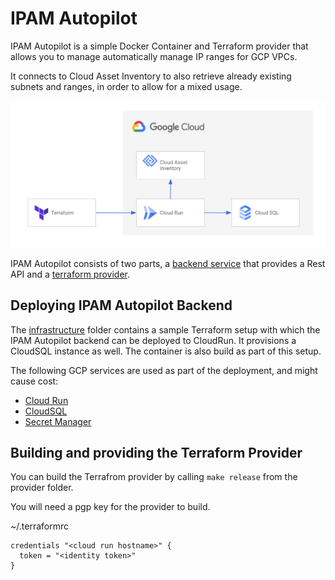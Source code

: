 # IPAM Autopilot

IPAM Autopilot is a simple Docker Container and Terraform provider that allows you to manage automatically manage IP ranges for GCP VPCs.

It connects to Cloud Asset Inventory to also retrieve already existing subnets and ranges, in order to allow for a mixed usage.

![Architecture showing Terraform, CloudRun, CloudSQL and Cloud Asset Inventory](./img/architecture.png "IPAM Autopilot Architecture")

IPAM Autopilot consists of two parts, a [backend service](./container) that provides a Rest API and a [terraform provider](./provider).

## Deploying IPAM Autopilot Backend
The [infrastructure](./infrastructure) folder contains a sample Terraform setup with which the IPAM Autopilot backend can be deployed to CloudRun. It provisions a CloudSQL instance as well. The container is also build as part of this setup.

The following GCP services are used as part of the deployment, and might cause cost:
  * [Cloud Run](https://cloud.google.com/run)
  * [CloudSQL](https://cloud.google.com/sql)
  * [Secret Manager](https://cloud.google.com/secret-manager)

## Building and providing the Terraform Provider
You can build the Terrafrom provider by calling `make release` from the provider folder.

You will need a pgp key for the provider to build.

~/.terraformrc
```
credentials "<cloud run hostname>" {
  token = "<identity token>"
}
```